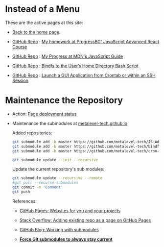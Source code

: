 # Instead of a Menu

These are the active pages at this site:

* [Back to the home page](/).

* [GitHub Repo](https://github.com/metalevel-tech/JS-Advanced-React-ProgressBG-Homework) : [My homework at ProgressBG' JavaScript Advanced React Course](/js_homework/)
 
* [GitHub Repo](https://github.com/metalevel-tech/JS-Advanced-React-ProgressBG-Homework/tree/master/mdn.study) : [My Progress at MDN's JavaScript Guide](/js_homework/mdn.study/)
 
* [GitHub Repo](https://github.com/metalevel-tech/bindfs-to-home-bash) : [Bindfs to the User’s Home Directory Bash Script](/bindfs-to-home-bash/)
 
* [GitHub Repo](https://github.com/metalevel-tech/cron-gui-launcher) : [Launch a GUI Application from Crontab or within an SSH Session](/cron-gui-launcher/)


# Maintenance the Repository

* Action: [Page deployment status](https://github.com/metalevel-tech/metalevel-tech.github.io/actions/workflows/pages/pages-build-deployment)

* Maintenance the submodules at [metalevel-tech.github.io](https://github.com/metalevel-tech/metalevel-tech.github.io)

    Added repositories:

    ```bash
    git submodule add -b master https://github.com/metalevel-tech/JS-Advanced-React-ProgressBG-Homework js_homework
    git submodule add -b master https://github.com/metalevel-tech/bindfs-to-home-bash.git
    git submodule add -b master https://github.com/metalevel-tech/cron-gui-launcher.git
    ```

    ```bash
    git submodule update --init --recursive
    ```


    Update the current repository's sub modules:

    ```bash
    git submodule update --recursive --remote
    #git pull --recurse-submodules
    git commit -m 'Comment'
    git push
    ```

    References:

  * [GitHub Pages: Websites for you and your projects](https://pages.github.com/)

  * [Stack Overflow: Adding existing repo as a page on GitHub Pages](https://stackoverflow.com/a/52437739/6543935)

  * [GitHub Blog: Working with submodules](https://github.blog/2016-02-01-working-with-submodules/)

  * [**Force Git submodules to always stay current**](https://stackoverflow.com/a/31851819/6543935)


